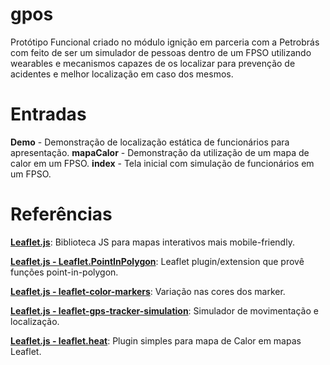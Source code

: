 # gpos
Protótipo Funcional criado no módulo ignição em parceria com a Petrobrás com feito de ser um simulador de pessoas dentro de um FPSO utilizando wearables e mecanismos capazes de os localizar para prevenção de acidentes e melhor localização em caso dos mesmos.

# Entradas
<b>Demo</b> - Demonstração de localização estática de funcionários para apresentação.
<b>mapaCalor</b> - Demonstração da utilização de um mapa de calor em um FPSO.
<b>index</b> - Tela inicial com simulação de funcionários em um FPSO.

# Referências
<a href="https://github.com/Leaflet/Leaflet"><b>Leaflet.js</b></a>: Biblioteca JS para mapas interativos mais mobile-friendly.

<a href="https://github.com/hayeswise/Leaflet.PointInPolygon"><b>Leaflet.js - Leaflet.PointInPolygon</b></a>: Leaflet plugin/extension que provê funções point-in-polygon.

<a href="https://github.com/pointhi/leaflet-color-markers"><b>Leaflet.js - leaflet-color-markers</b></a>: Variação nas cores dos marker.

<a href="https://github.com/ersel420/leaflet-gps-tracker-simulation"><b>Leaflet.js - leaflet-gps-tracker-simulation</b></a>: Simulador de movimentação e localização.

<a href="https://github.com/Leaflet/Leaflet.heat"><b>Leaflet.js - leaflet.heat</b></a>: Plugin simples para mapa de Calor em mapas Leaflet.
